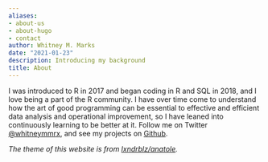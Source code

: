 ```yaml
---
aliases:
- about-us
- about-hugo
- contact
author: Whitney M. Marks
date: "2021-01-23"
description: Introducing my background
title: About
---
```


I was introduced to R in 2017 and began coding in R and SQL in 2018, and I love being a part of the R community. I have over time come to understand how the art of good programming can be essential to effective and efficient data analysis and operational improvement, so I have leaned into continuously learning to be better at it. Follow me on Twitter [@whitneymmrx](https://www.twitter.com/whitneymmrx), and see my projects on [Github](https://github.com/whitneymichelle).





*The theme of this website is from [lxndrblz/anatole](https://github.com/lxndrblz/anatole).*
